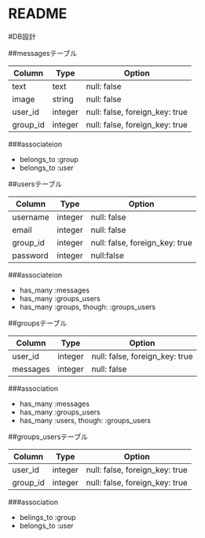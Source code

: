 # README

#DB設計

##messagesテーブル

|Column|Type|Option|
|------|----|------|
|text|text|null: false|
|image|string|null: false|
|user_id|integer|null: false, foreign_key: true|
|group_id|integer|null: false, foreign_key: true|

###associateion
- belongs_to :group
- belongs_to :user

##usersテーブル

|Column|Type|Option|
|------|----|------|
|username|integer|null: false|
|email|integer|null: false|
|group_id|integer|null: false, foreign_key: true|
|password|integer|null:false|

###associateion
- has_many :messages
- has_many :groups_users
- has_many :groups, though: :groups_users


##groupsテーブル

|Column|Type|Option|
|------|----|------|
|user_id|integer|null: false, foreign_key: true|
|messages|integer|null: false|

###association
- has_many :messages
- has_many :groups_users
- has_many :users, though: :groups_users


##groups_usersテーブル

|Column|Type|Option|
|------|----|------|
|user_id|integer|null: false, foreign_key: true|
|group_id|integer|null: false, foreign_key: true|

###association
- belings_to :group
- belongs_to :user
